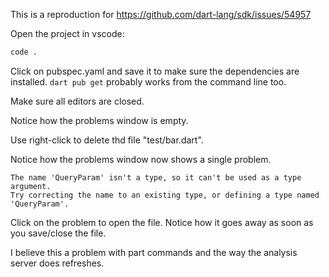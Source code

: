 This is a reproduction for https://github.com/dart-lang/sdk/issues/54957

Open the project in vscode:
```bash
code .
```

Click on pubspec.yaml and save it to make sure the dependencies are installed.
`dart pub get` probably works from the command line too.

Make sure all editors are closed.

Notice how the problems window is empty.

Use right-click to delete thd file "test/bar.dart".

Notice how the problems window now shows a single problem.

```
The name 'QueryParam' isn't a type, so it can't be used as a type argument.
Try correcting the name to an existing type, or defining a type named 'QueryParam'.
```

Click on the problem to open the file.  Notice how it goes away as soon as you save/close the file.

I believe this a problem with part commands and the way the analysis server does refreshes.
